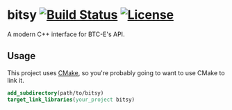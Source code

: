 # bitsy [![Build Status](https://travis-ci.org/skorezore/bitsy.svg?branch=master)](https://travis-ci.org/skorezore/bitsy) [![License](https://img.shields.io/badge/license-MIT-blue.svg?style=flat)](LICENSE)

A modern C++ interface for BTC-E's API.

## Usage

This project uses [CMake](https://cmake.org/), so you're probably going to want to use CMake to link it.

```cmake
add_subdirectory(path/to/bitsy)
target_link_libraries(your_project bitsy)
```

